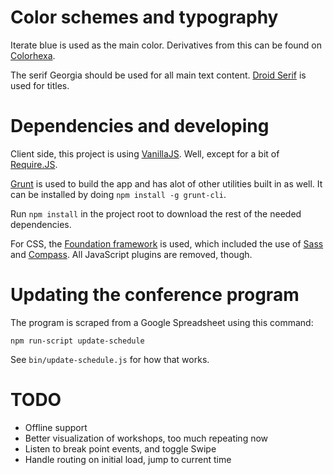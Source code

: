 # Color schemes and typography

Iterate blue is used as the main color. Derivatives from this can be found on
[Colorhexa][].

The serif Georgia should be used for all main text content.
[Droid Serif][] is used for titles.


[Colorhexa]: http://www.colorhexa.com/006fac
[Droid Serif]: http://www.google.com/fonts/specimen/Droid+Serif


# Dependencies and developing

Client side, this project is using [VanillaJS][]. Well, except for a bit of
[Require.JS][].

[Grunt][] is used to build the app and has alot of other utilities built in as
well. It can be installed by doing `npm install -g grunt-cli`.

Run `npm install` in the project root to download the rest of the needed
dependencies.

For CSS, the [Foundation framework][] is used, which included the use of 
[Sass][] and [Compass][]. All JavaScript plugins are removed, though.


[VanillaJS]: http://vanilla-js.com/
[Require.JS]: http://requirejs.org/
[Grunt]: http://gruntjs.com/
[Foundation framework]: http://foundation.zurb.com/
[Sass]: http://sass-lang.com/
[Compass]: http://compass-style.org/


# Updating the conference program 

The program is scraped from a Google Spreadsheet using this command:

    npm run-script update-schedule

See `bin/update-schedule.js` for how that works.


# TODO

* Offline support
* Better visualization of workshops, too much repeating now
* Listen to break point events, and toggle Swipe
* Handle routing on initial load, jump to current time
